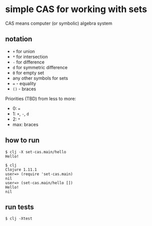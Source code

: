 # simple CAS for working with sets
CAS means computer (or symbolic) algebra system

## notation
* `+` for union
* `*` for intersection
* `-` for difference
* `d` for symmetric difference
* `0` for empty set
* any other symbols for sets
* `=` - equality
* `()` - braces

Priorities (TBD) from less to more:
* 0: `=`
* 1: `+`, `-`, `d`
* 2: `*`
* max: braces

## how to run

```console
$ clj -X set-cas.main/hello
Hello!
```

```console
$ clj
Clojure 1.11.1
user=> (require 'set-cas.main)
nil
user=> (set-cas.main/hello [])
Hello!
nil
```

## run tests
```console
$ clj -Xtest
```
